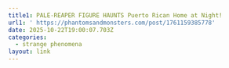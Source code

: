 ```yaml
---
title1: PALE-REAPER FIGURE HAUNTS Puerto Rican Home at Night!
url1: ' https://phantomsandmonsters.com/post/1761159385778'
date: 2025-10-22T19:00:07.703Z
categories:
  - strange phenomena
layout: link
---
```


